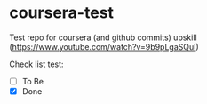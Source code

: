 # coursera-test

Test repo for coursera (and github commits) upskill
(https://www.youtube.com/watch?v=9b9pLgaSQuI)

Check list test:
- [ ] To Be
- [x] Done